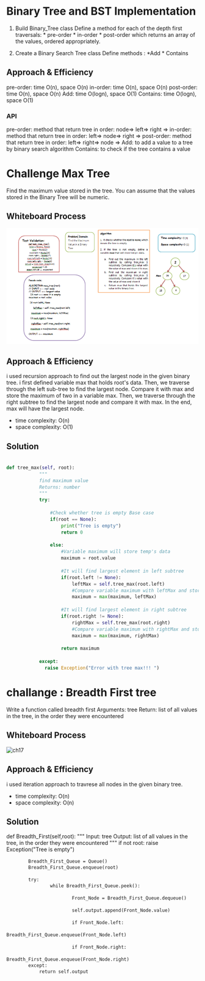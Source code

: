 # Binary Tree and BST Implementation

1. Build Binary_Tree class Define a method for each of the depth first traversals:
         * pre-order
         * in-order
         * post-order
which returns an array of the values, ordered appropriately.

2. Create a Binary Search Tree class Define methods :
         *Add
         * Contains

## Approach & Efficiency

pre-order: time O(n), space O(n)
in-order: time O(n), space O(n)
post-order: time O(n), space O(n)
Add: time O(logn), space O(1)
Contains: time O(logn), space O(1)

### API

pre-order: method that return tree in order: node=> left=> right =>
in-order: method that return tree in order: left=> node=> right =>
post-order: method that return tree in order: left=> right=> node =>
Add: to add a value to a tree by binary search algorithm
Contains: to check if the tree contains a value

# Challenge Max Tree

Find the maximum value stored in the tree. You can assume that the values stored in the Binary Tree will be numeric.

## Whiteboard Process

![ch16](ch16.png)

## Approach & Efficiency

 i used recursion approach to  find out the largest node in the given binary tree. i first defined variable max that holds root's data. Then, we traverse through the left sub-tree to find the largest node. Compare it with max and store the maximum of two in a variable max. Then, we traverse through the right subtree to find the largest node and compare it with max. In the end, max will have the largest node.

- time complexity: O(n)
- space complexity: O(1)

## Solution

```python

def tree_max(self, root):
            """
            find maximum value
            Returns: number
            """
            try:

                #Check whether tree is empty Base case
                if(root == None):
                    print("Tree is empty")
                    return 0

                else:
                    #Variable maximum will store temp's data
                    maximum = root.value

                    #It will find largest element in left subtree
                    if(root.left != None):
                        leftMax = self.tree_max(root.left)
                        #Compare variable maximum with leftMax and store greater value into maximum
                        maximum = max(maximum, leftMax)

                    #It will find largest element in right subtree
                    if(root.right != None):
                        rightMax = self.tree_max(root.right)
                        #Compare variable maximum with rightMax and store greater value into maximum
                        maximum = max(maximum, rightMax)

                    return maximum

            except:
              raise Exception("Error with tree max!!! ")
```

# challange : Breadth First tree

Write a function called breadth first
Arguments: tree
Return: list of all values in the tree, in the order they were encountered

## Whiteboard Process

![ch17](CH7.drawio.png)

## Approach & Efficiency

 i used iteration  approach to  travrese all nodes in the given binary tree.

- time complexity: O(n)
- space complexity: O(n)

## Solution


def Breadth_First(self,root):
            """
            Input: tree
            Output: list of all values in the tree, in the order they were encountered
            """
            if not root:
                        raise Exception("Tree is empty")

            Breadth_First_Queue = Queue()
            Breadth_First_Queue.enqueue(root)

            try:
                    while Breadth_First_Queue.peek():

                            Front_Node = Breadth_First_Queue.dequeue()

                            self.output.append(Front_Node.value)

                            if Front_Node.left:
                                Breadth_First_Queue.enqueue(Front_Node.left)

                            if Front_Node.right:
                                Breadth_First_Queue.enqueue(Front_Node.right)
            except:
                return self.output
